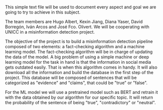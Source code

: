 This simple text file will be used to document every aspect and goal we are going to try to achieve in this subject.

The team members are Hugo Albert, Kexin Jiang, Diana Yaser, David Borregón, Iván Arcos and José Fco. Olivert. We will be cooperating with UNICC in a misinformation detection project.

The objective of the project is to build a misinformation detection pipeline composed of two elements: a fact-checking algorithm and a machine learning model. The fact-checking algorithm will be in charge of updating the data of the model. A big problem of using a simple machine or deep learning model for the task in hand is that the information in social media gets outdated easily. That is when this algorithm comes in handy. It will also download all the information and build the database in the first step of the project. This database will be composed of sentences that will be categorized as "evidence" and "claims", that could be "true" or "false".

For the ML model we will use a pretrained model such as BERT and retrain it with the data obtained by our algorithm for our specific topic. It will return the probability of the sentence of being "true", "contradictory" or "neutral".
